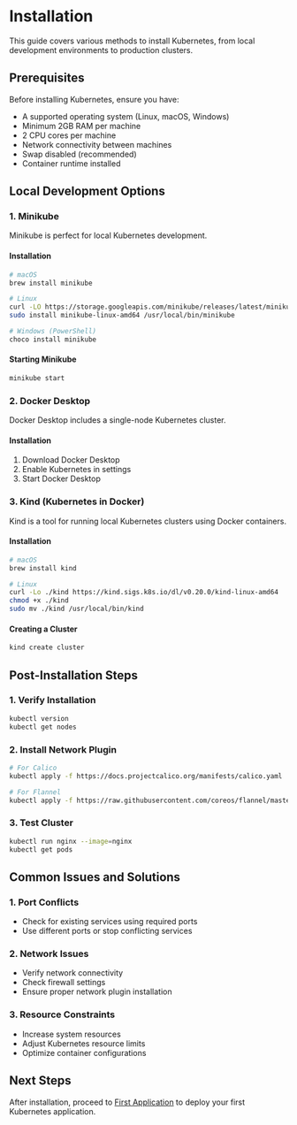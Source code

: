 # Installation

This guide covers various methods to install Kubernetes, from local development environments to production clusters.

## Prerequisites

Before installing Kubernetes, ensure you have:
- A supported operating system (Linux, macOS, Windows)
- Minimum 2GB RAM per machine
- 2 CPU cores per machine
- Network connectivity between machines
- Swap disabled (recommended)
- Container runtime installed

## Local Development Options

### 1. Minikube
Minikube is perfect for local Kubernetes development.

#### Installation
```bash
# macOS
brew install minikube

# Linux
curl -LO https://storage.googleapis.com/minikube/releases/latest/minikube-linux-amd64
sudo install minikube-linux-amd64 /usr/local/bin/minikube

# Windows (PowerShell)
choco install minikube
```

#### Starting Minikube
```bash
minikube start
```

### 2. Docker Desktop
Docker Desktop includes a single-node Kubernetes cluster.

#### Installation
1. Download Docker Desktop
2. Enable Kubernetes in settings
3. Start Docker Desktop

### 3. Kind (Kubernetes in Docker)
Kind is a tool for running local Kubernetes clusters using Docker containers.

#### Installation
```bash
# macOS
brew install kind

# Linux
curl -Lo ./kind https://kind.sigs.k8s.io/dl/v0.20.0/kind-linux-amd64
chmod +x ./kind
sudo mv ./kind /usr/local/bin/kind
```

#### Creating a Cluster
```bash
kind create cluster
```

## Post-Installation Steps

### 1. Verify Installation
```bash
kubectl version
kubectl get nodes
```

### 2. Install Network Plugin
```bash
# For Calico
kubectl apply -f https://docs.projectcalico.org/manifests/calico.yaml

# For Flannel
kubectl apply -f https://raw.githubusercontent.com/coreos/flannel/master/Documentation/kube-flannel.yml
```

### 3. Test Cluster
```bash
kubectl run nginx --image=nginx
kubectl get pods
```

## Common Issues and Solutions

### 1. Port Conflicts
- Check for existing services using required ports
- Use different ports or stop conflicting services

### 2. Network Issues
- Verify network connectivity
- Check firewall settings
- Ensure proper network plugin installation

### 3. Resource Constraints
- Increase system resources
- Adjust Kubernetes resource limits
- Optimize container configurations

## Next Steps

After installation, proceed to [First Application](first-application.md) to deploy your first Kubernetes application. 